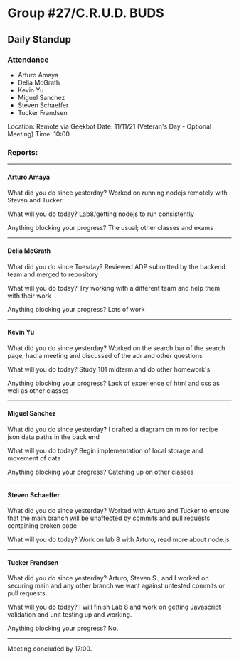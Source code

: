 # Group #27/C.R.U.D. BUDS

## Daily Standup

### Attendance

- Arturo Amaya
- Delia McGrath
- Kevin Yu
- Miguel Sanchez
- Steven Schaeffer
- Tucker Frandsen

Location: Remote via Geekbot
Date: 11/11/21 (Veteran's Day - Optional Meeting)
Time: 10:00

### Reports:

<hr />

#### Arturo Amaya

What did you do since yesterday?
Worked on running nodejs remotely with Steven and Tucker

What will you do today?
Lab8/getting nodejs to run consistently

Anything blocking your progress?
The usual; other classes and exams

<hr />

#### Delia McGrath

What did you do since Tuesday?
Reviewed ADP submitted by the backend team and merged to repository

What will you do today?
Try working with a different team and help them with their work

Anything blocking your progress?
Lots of work

<hr />

#### Kevin Yu

What did you do since yesterday?
Worked on the search bar of the search page, had a meeting and discussed of the adr and other questions

What will you do today?
Study 101 midterm and do other homework's

Anything blocking your progress?
Lack of experience of html and css as well as other classes

<hr />

#### Miguel Sanchez

What did you do since yesterday?
I drafted a diagram on miro for recipe json data paths in the back end

What will you do today?
Begin implementation of local storage and movement of data

Anything blocking your progress?
Catching up on other classes

<hr />

#### Steven Schaeffer

What did you do since yesterday?
Worked with Arturo and Tucker to ensure that the main branch will be unaffected by commits and pull requests containing broken code

What will you do today?
Work on lab 8 with Arturo, read more about node.js

<hr />

#### Tucker Frandsen

What did you do since yesterday?
Arturo, Steven S., and I worked on securing main and any other branch we want against untested commits or pull requests.

What will you do today?
I will finish Lab 8 and work on getting Javascript validation and unit testing up and working.

Anything blocking your progress?
No.

<hr />

Meeting concluded by 17:00.
